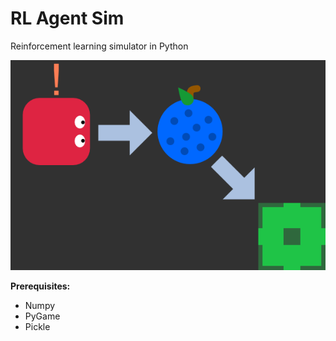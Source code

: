 # RL Agent Sim
 Reinforcement learning simulator in Python

![image](src/eddie.png)

__Prerequisites:__
- Numpy
- PyGame
- Pickle
